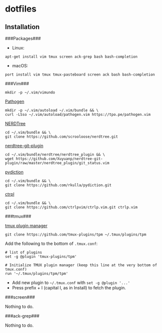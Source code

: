 # dotfiles

## Installation

###Packages###

- Linux:

```
apt-get install vim tmux screen ack-grep bash bash-completion
```

- macOS:

```
port install vim tmux tmux-pasteboard screen ack bash bash-completion
```

###Vim###

```
mkdir -p ~/.vim/vimundo
```

[Pathogen](https://github.com/tpope/vim-pathogen)
```
mkdir -p ~/.vim/autoload ~/.vim/bundle && \
curl -LSso ~/.vim/autoload/pathogen.vim https://tpo.pe/pathogen.vim
```

[NERDTree](https://github.com/scrooloose/nerdtree)
```
cd ~/.vim/bundle && \
git clone https://github.com/scrooloose/nerdtree.git
```

[nerdtree-git-plugin](https://github.com/Xuyuanp/nerdtree-git-plugin)
```
cd ~/.vim/bundle/nerdtree/nerdtree_plugin && \
wget https://github.com/Xuyuanp/nerdtree-git-plugin/raw/master/nerdtree_plugin/git_status.vim
```

[pydiction](http://rkulla.github.io/pydiction/)
```
cd ~/.vim/bundle && \
git clone https://github.com/rkulla/pydiction.git
```

[ctrpl](https://github.com/ctrlpvim/ctrlp.vim)
```
cd ~/.vim/bundle && \
git clone https://github.com/ctrlpvim/ctrlp.vim.git ctrlp.vim
```

###tmux###

[tmux plugin manager](https://github.com/tmux-plugins/tpm)
```
git clone https://github.com/tmux-plugins/tpm ~/.tmux/plugins/tpm
```

Add the following to the bottom of `.tmux.conf`:
```
# list of plugins
set -g @plugin 'tmux-plugins/tpm'

# Initialize TMUX plugin manager (keep this line at the very bottom of tmux.conf)
run '~/.tmux/plugins/tpm/tpm'
```

- Add new plugin to `~/.tmux.conf` with `set -g @plugin '...'`
- Press prefix + I (capital I, as in Install) to fetch the plugin.


###screen###

Nothing to do.

###ack-grep###

Nothing to do.


